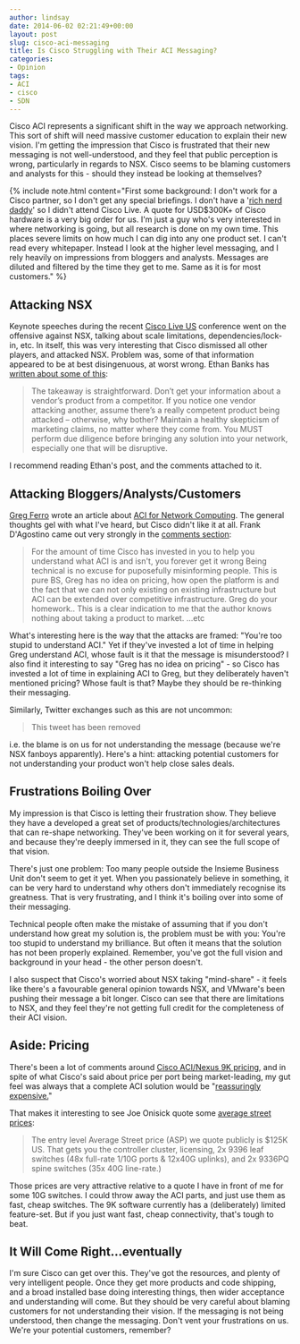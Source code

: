 ```yaml
---
author: lindsay
date: 2014-06-02 02:21:49+00:00
layout: post
slug: cisco-aci-messaging
title: Is Cisco Struggling with Their ACI Messaging?
categories:
- Opinion
tags:
- ACI
- cisco
- SDN
---
```


Cisco ACI represents a significant shift in the way we approach networking. This sort of shift will need massive customer education to explain their new vision. I'm getting the impression that Cisco is frustrated that their new messaging is not well-understood, and they feel that public perception is wrong, particularly in regards to NSX. Cisco seems to be blaming customers and analysts for this - should they instead be looking at themselves?

{% include note.html content="First some background: I don't work for a Cisco partner, so I don't get any special briefings. I don't have a '[rich nerd daddy](https://twitter.com/etherealmind/status/468130247062597633)' so I didn't attend Cisco Live. A quote for USD$300K+ of Cisco hardware is a very big order for us. I'm just a guy who's very interested in where networking is going, but all research is done on my own time. This places severe limits on how much I can dig into any one product set. I can't read every whitepaper. Instead I look at the higher level messaging, and I rely heavily on impressions from bloggers and analysts. Messages are diluted and filtered by the time they get to me. Same as it is for most customers." %}

## Attacking NSX

Keynote speeches during the recent [Cisco Live US](http://www.ciscolive.com/us/) conference went on the offensive against NSX, talking about scale limitations, dependencies/lock-in, etc. In itself, this was very interesting that Cisco dismissed all other players, and attacked NSX. Problem was, some of that information appeared to be at best disingenuous, at worst wrong. Ethan Banks has [written about some of this](http://ethancbanks.com/2014/05/27/vmware-nsx-multi-hypervisor-capability-and-fudslinging/):

> The takeaway is straightforward. Don’t get your information about a vendor’s product from a competitor. If you notice one vendor attacking another, assume there’s a really competent product being attacked – otherwise, why bother? Maintain a healthy skepticism of marketing claims, no matter where they come from. You MUST perform due diligence before bringing any solution into your network, especially one that will be disruptive.

I recommend reading Ethan's post, and the comments attached to it.

## Attacking Bloggers/Analysts/Customers

[Greg Ferro](http://etherealmind.com/) wrote an article about [ACI for Network Computing](http://www.networkcomputing.com/data-centers/cisco-faces-make-or-break-week-for-sdn/a/d-id/1252888?). The general thoughts gel with what I've heard, but Cisco didn't like it at all. Frank D'Agostino came out very strongly in the [comments section](http://www.bradreese.com/blog/5-26-2014.htm):

> For the amount of time Cisco has invested in you to help you understand what ACI is and isn't, you forever get it wrong
> Being technical is no excuse for puposefully misinforming people.
> This is pure BS, Greg has no idea on pricing, how open the platform is and the fact that we can not only existing on existing infrastructure but ACI can be extended over competitive infrastructure. Greg do your homework..
> This is a clear indication to me that the author knows nothing about taking a product to market.
> ...etc

What's interesting here is the way that the attacks are framed: "You're too stupid to understand ACI." Yet if they've invested a lot of time in helping Greg understand ACI, whose fault is it that the message is misunderstood? I also find it interesting to say "Greg has no idea on pricing" - so Cisco has invested a lot of time in explaining ACI to Greg, but they deliberately haven't mentioned pricing? Whose fault is that? Maybe they should be re-thinking their messaging.

Similarly, Twitter exchanges such as this are not uncommon:

> This tweet has been removed

i.e. the blame is on us for not understanding the message (because we're NSX fanboys apparently). Here's a hint: attacking potential customers for not understanding your product won't help close sales deals.

## Frustrations Boiling Over

My impression is that Cisco is letting their frustration show. They believe they have a developed a great set of products/technologies/architectures that can re-shape networking. They've been working on it for several years, and because they're deeply immersed in it, they can see the full scope of that vision.

There's just one problem: Too many people outside the Insieme Business Unit don't seem to get it yet. When you passionately believe in something, it can be very hard to understand why others don't immediately recognise its greatness. That is very frustrating, and I think it's boiling over into some of their messaging.

Technical people often make the mistake of assuming that if you don't understand how great my solution is, the problem must be with you: You're too stupid to understand my brilliance. But often it means that the solution has not been properly explained. Remember, you've got the full vision and background in your head - the other person doesn't.

I also suspect that Cisco's worried about NSX taking "mind-share" - it feels like there's a favourable general opinion towards NSX, and VMware's been pushing their message a bit longer. Cisco can see that there are limitations to NSX, and they feel they're not getting full credit for the completeness of their ACI vision.

## Aside: Pricing

There's been a lot of comments around [Cisco ACI/Nexus 9K pricing](http://herdingpackets.net/2013/11/13/cisco-application-centric-infrastructure-nexus-9000/), and in spite of what Cisco's said about price per port being market-leading, my gut feel was always that a complete ACI solution would be "[reassuringly expensive.](http://etherealmind.com/network-dictionary-reassuringly-expensive/)"

That makes it interesting to see Joe Onisick quote some [average street prices](http://www.bradreese.com/blog/5-26-2014.htm#comment-1415063068):

> The entry level Average Street price (ASP) we quote publicly is $125K US. That gets you the controller cluster, licensing, 2x 9396 leaf switches (48x full-rate 1/10G ports & 12x40G uplinks), and 2x 9336PQ spine switches (35x 40G line-rate.)

Those prices are very attractive relative to a quote I have in front of me for some 10G switches. I could throw away the ACI parts, and just use them as fast, cheap switches. The 9K software currently has a (deliberately) limited feature-set. But if you just want fast, cheap connectivity, that's tough to beat.

## It Will Come Right...eventually

I'm sure Cisco can get over this. They've got the resources, and plenty of very intelligent people. Once they get more products and code shipping, and a broad installed base doing interesting things, then wider acceptance and understanding will come. But they should be very careful about blaming customers for not understanding their vision. If the messaging is not being understood, then change the messaging. Don't vent your frustrations on us. We're your potential customers, remember?
